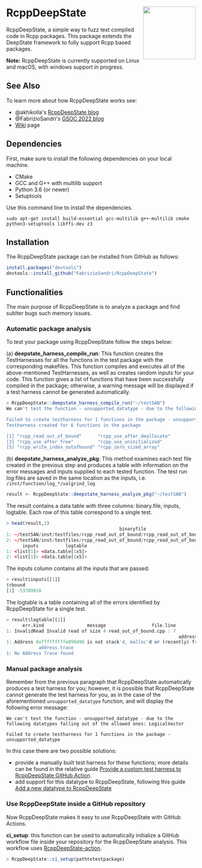# RcppDeepState <a href="https://akhikolla.github.io./"><img src="https://github.com/akhikolla/RcppDeepState/blob/master/inst/graphics/logo.jpg" align="right" height="140" /></a>

RcppDeepState, a simple way to fuzz test compiled code in Rcpp packages. This package extends the DeepState framework to fully support Rcpp based packages.

**Note:** RcppDeepState is currently supported on Linux and macOS, with windows support in progress.

## See Also
To learn more about how RcppDeepState works see: 
* @akhikolla's [RcppDeepState blog](https://akhikolla.github.io./) 
* @FabrizioSandri's [GSOC 2022 blog](https://fabriziosandri.github.io/gsoc-2022-blog/) 
* [Wiki](https://github.com/FabrizioSandri/RcppDeepState/wiki) page

## Dependencies

First, make sure to install the following dependencies on your local machine.

* CMake
* GCC and G++ with multilib support
* Python 3.6 (or newer)
* Setuptools

Use this command line to install the dependencies.

```shell
sudo apt-get install build-essential gcc-multilib g++-multilib cmake python3-setuptools libffi-dev z3
```

## Installation

The RcppDeepState package can be installed from GitHub as follows:

```R
install.packages("devtools")
devtools::install_github("FabrizioSandri/RcppDeepState")
```

## Functionalities
The main purpose of RcppDeepState is to analyze a package and find sublter bugs such memory issues.

### Automatic package analysis
To test your package using RcppDeepState follow the steps below:

(a) **deepstate_harness_compile_run**: This function creates the TestHarnesses for all the functions in the test package with the corresponding makefiles. This function compiles and executes all of the above-mentioned TestHarnesses, as well as creates random inputs for your code. This function gives a list of functions that have been successfully compiled in the package; otherwise, a warning message will be displayed if a test harness cannot be generated automatically. 


```R
> RcppDeepState::deepstate_harness_compile_run("~/testSAN")
We can't test the function - unsupported_datatype - due to the following datatypes falling out of the allowed ones: LogicalVector

Failed to create testharness for 1 functions in the package - unsupported_datatype
Testharness created for 6 functions in the package

[1] "rcpp_read_out_of_bound"      "rcpp_use_after_deallocate"  
[3] "rcpp_use_after_free"         "rcpp_use_uninitialized"     
[5] "rcpp_write_index_outofbound" "rcpp_zero_sized_array"   
```

(b) **deepstate_harness_analyze_pkg**: This method examines each test file created in the previous step and produces a table with information on the error messages and inputs supplied to each tested function. The test run log files are saved in the same location as the inputs, i.e.  `/inst/function/log_*/valgrind_log`

```R
result <- RcppDeepState::deepstate_harness_analyze_pkg("~/testSAN")
```

The result contains a data table with three columns: binary.file, inputs, logtable. Each row of this table correspond to a single test.

```R
> head(result,2)
                                          binaryfile
1: ~/testSAN/inst/testfiles/rcpp_read_out_of_bound/rcpp_read_out_of_bound_output/00004669c554b565471956e17bf36a67a67ecd78.pass
2: ~/testSAN/inst/testfiles/rcpp_read_out_of_bound/rcpp_read_out_of_bound_output/0001a4df441415b38d97b918f6b1e26e26fdadce.pass
      inputs          logtable
1: <list[1]> <data.table[1x5]>
2: <list[1]> <data.table[1x5]>
```

The inputs column contains all the inputs that are passed: 

```R
> result$inputs[[1]]
$rbound
[1] -53789918
```
The logtable is a table containing all of the errors identified by RcppDeepState for a single test. 

```R
> result$logtable[[1]]
      err.kind                message                 file.line
1: InvalidRead Invalid read of size 4 read_out_of_bound.cpp : 7
                                                                address.msg
1: Address 0xfffffffffe099498 is not stack'd, malloc'd or (recently) free'd
            address.trace
1: No Address Trace found
```

### Manual package analysis
Remember from the previous paragraph that RcppDeepState automatically produces a test harness for you; however, it is possible that RcppDeepState cannot generate the test harness for you, as in the case of the aforementioned `unsupported_datatype` function, and will display the following error message: 
```
We can't test the function - unsupported_datatype - due to the following datatypes falling out of the allowed ones: LogicalVector

Failed to create testharness for 1 functions in the package - unsupported_datatype
```
In this case there are two possible solutions:
* provide a manually built test harness for these functions; more details can be found in the relative guide [Provide a custom test harness to RcppDeepState GitHub Action](https://fabriziosandri.github.io/gsoc-2022-blog/rcppdeepstate/github%20action/2022/08/11/action-custom-harness.html).
* add support for this datatype to RcppDeepState, following this guide [Add a new datatype to RcppDeepState](https://github.com/FabrizioSandri/RcppDeepState/wiki/Add-a-new-datatype-to-RcppDeepState)


### Use RcppDeepState inside a GitHub repository
Now RcppDeepState makes it easy to use RcppDeepState with GitHub Actions. 

**ci_setup**: this function can be used to automatically initialize a GitHub 
workflow file inside your repository for the RcppDeepState analysis. This 
workflow uses [RcppDeepState-action](https://github.com/marketplace/actions/rcppdeepstate).

```R
> RcppDeepState::ci_setup(pathtotestpackage)
```


